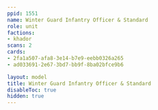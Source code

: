 ```yaml
---
ppid: 1551
name: Winter Guard Infantry Officer & Standard
role: unit
factions:
- khador
scans: 2
cards:
- 2fa1a507-afa8-3e14-b7e9-eebb0326a265
- ad033691-2e67-3bd7-bb9f-8ba02bfce9b6

layout: model
title: Winter Guard Infantry Officer & Standard
disableToc: true
hidden: true
---
```

